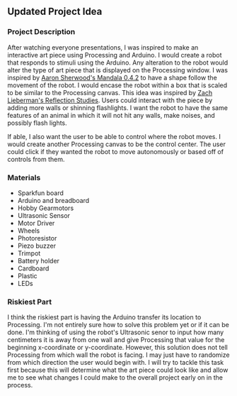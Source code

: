 ## Updated Project Idea

### Project Description

After watching everyone presentations, I was inspired to make an interactive art piece using Processing and Arduino. I would create a robot that responds to stimuli using the Arduino. Any alteration to the robot would alter the type of art piece that is displayed on the Processing window. I was inspired by [Aaron Sherwood's Mandala 0.4.2](http://aaron-sherwood.com/works/mandala/) to have a shape follow the movement of the robot. I would encase the robot within a box that is scaled to be similar to the Processing canvas. This idea was inspired by [Zach Lieberman's Reflection Studies](https://www.instagram.com/p/BK_RCqihXxv/). Users could interact with the piece by adding more walls or shinning flashlights. I want the robot to have the same features of an animal in which it will not hit any walls, make noises, and possibly flash lights. 

If able, I also want the user to be able to control where the robot moves. I would create another Processing canvas to be the control center. The user could click if they wanted the robot to move autonomously or based off of controls from them.

### Materials

* Sparkfun board
* Arduino and breadboard
* Hobby Gearmotors
* Ultrasonic Sensor
* Motor Driver
* Wheels
* Photoresistor
* Piezo buzzer
* Trimpot
* Battery holder
* Cardboard
* Plastic
* LEDs

### Riskiest Part

I think the riskiest part is having the Arduino transfer its location to Processing. I'm not entirely sure how to solve this problem yet or if it can be done. I'm thinking of using the robot's Ultrasonic senor to input how many centimeters it is away from one wall and give Processing that value for the beginning x-coordinate or y-coordinate. However, this solution does not tell Processing from which wall the robot is facing. I may just have to randomize from which direction the user would begin with. I will try to tackle this task first because this will determine what the art piece could look like and allow me to see what changes I could make to the overall project early on in the process.
